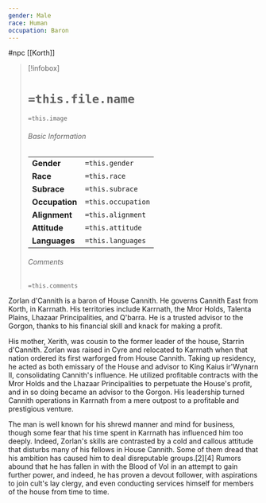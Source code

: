 ```yaml
---
gender: Male
race: Human
occupation: Baron
---
```

 #npc [[Korth]]

> [!infobox]
> # `=this.file.name`
> `=this.image`
> ###### Basic Information
> |  |  |
> | ---- | ---- |
> | **Gender** | `=this.gender` |
> | **Race** | `=this.race` |
> | **Subrace** | `=this.subrace` |
> | **Occupation** | `=this.occupation` |
> | **Alignment** | `=this.alignment` |
> | **Attitude** | `=this.attitude` |
> | **Languages** | `=this.languages` |
> ###### Comments
> `=this.comments`

Zorlan d'Cannith is a baron of House Cannith. He governs Cannith East from Korth, in Karrnath. His territories include Karrnath, the Mror Holds, Talenta Plains, Lhazaar Principalities, and Q'barra. He is a trusted advisor to the Gorgon, thanks to his financial skill and knack for making a profit.

His mother, Xerith, was cousin to the former leader of the house, Starrin d'Cannith. Zorlan was raised in Cyre and relocated to Karrnath when that nation ordered its first warforged from House Cannith. Taking up residency, he acted as both emissary of the House and advisor to King Kaius ir'Wynarn II, consolidating Cannith's influence. He utilized profitable contracts with the Mror Holds and the Lhazaar Principalities to perpetuate the House's profit, and in so doing became an advisor to the Gorgon. His leadership turned Cannith operations in Karrnath from a mere outpost to a profitable and prestigious venture.

The man is well known for his shrewd manner and mind for business, though some fear that his time spent in Karrnath has influenced him too deeply. Indeed, Zorlan's skills are contrasted by a cold and callous attitude that disturbs many of his fellows in House Cannith. Some of them dread that his ambition has caused him to deal disreputable groups.[2][4] Rumors abound that he has fallen in with the Blood of Vol in an attempt to gain further power, and indeed, he has proven a devout follower, with aspirations to join cult's lay clergy, and even conducting services himself for members of the house from time to time.
